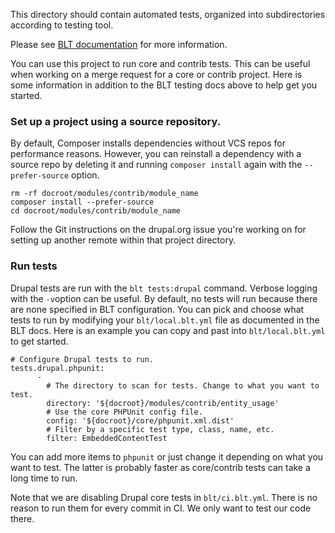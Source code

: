 This directory should contain automated tests, organized into subdirectories according to testing tool.

Please see [BLT documentation](http://blt.readthedocs.io/en/latest/readme/testing) for more information.

You can use this project to run core and contrib tests. This can be useful when
working on a merge request for a core or contrib project. Here is some
information in addition to the BLT testing docs above to help get you started.

### Set up a project using a source repository.
By default, Composer installs dependencies without VCS repos for performance
reasons. However, you can reinstall a dependency with a source repo by deleting
it and running `composer install` again with the `--prefer-source` option.
```
rm -rf docroot/modules/contrib/module_name
composer install --prefer-source
cd docroot/modules/contrib/module_name
```
Follow the Git instructions on the drupal.org issue you're working on for
setting up another remote within that project directory.

### Run tests
Drupal tests are run with the `blt tests:drupal` command. Verbose logging with
the `-v`option can be useful. By default, no tests will run because there are
none specified in BLT configuration. You can pick and choose what tests to run
by modifying your `blt/local.blt.yml` file as documented in the BLT docs. Here
is an example you can copy and past into `blt/local.blt.yml` to get started.
```
# Configure Drupal tests to run.
tests.drupal.phpunit:
      -
        # The directory to scan for tests. Change to what you want to test.
        directory: '${docroot}/modules/contrib/entity_usage'
        # Use the core PHPUnit config file.
        config: '${docroot}/core/phpunit.xml.dist'
        # Filter by a specific test type, class, name, etc.
        filter: EmbeddedContentTest
```

You can add more items to `phpunit` or just change it depending on what you
want to test. The latter is probably faster as core/contrib tests can take a
long time to run.

Note that we are disabling Drupal core tests in `blt/ci.blt.yml`. There is no
reason to run them for every commit in CI. We only want to test our code there.
